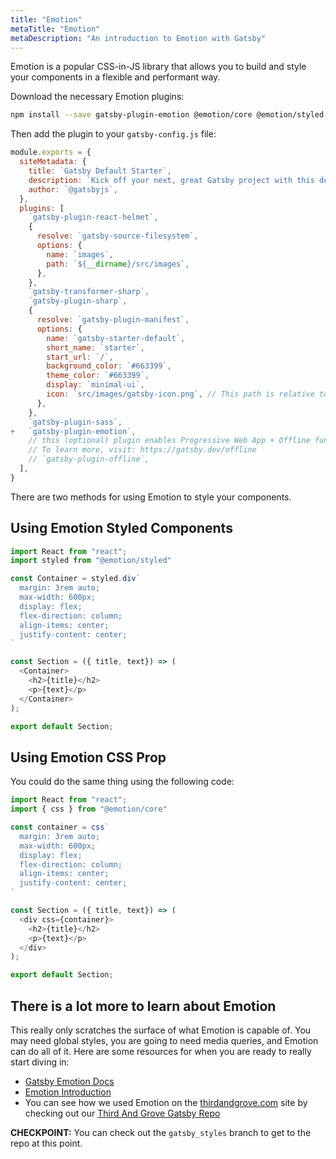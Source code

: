 ```yaml
---
title: "Emotion"
metaTitle: "Emotion"
metaDescription: "An introduction to Emotion with Gatsby"
---
```


Emotion is a popular CSS-in-JS library that allows you to build and style
your components in a flexible and performant way.

Download the necessary Emotion plugins:

```bash
npm install --save gatsby-plugin-emotion @emotion/core @emotion/styled
```

Then add the plugin to your `gatsby-config.js` file:

```javascript
module.exports = {
  siteMetadata: {
    title: `Gatsby Default Starter`,
    description: `Kick off your next, great Gatsby project with this default starter. This barebones starter ships with the main Gatsby configuration files you might need.`,
    author: `@gatsbyjs`,
  },
  plugins: [
    `gatsby-plugin-react-helmet`,
    {
      resolve: `gatsby-source-filesystem`,
      options: {
        name: `images`,
        path: `${__dirname}/src/images`,
      },
    },
    `gatsby-transformer-sharp`,
    `gatsby-plugin-sharp`,
    {
      resolve: `gatsby-plugin-manifest`,
      options: {
        name: `gatsby-starter-default`,
        short_name: `starter`,
        start_url: `/`,
        background_color: `#663399`,
        theme_color: `#663399`,
        display: `minimal-ui`,
        icon: `src/images/gatsby-icon.png`, // This path is relative to the root of the site.
      },
    },
    `gatsby-plugin-sass`,
+   `gatsby-plugin-emotion`,
    // this (optional) plugin enables Progressive Web App + Offline functionality
    // To learn more, visit: https://gatsby.dev/offline
    // `gatsby-plugin-offline`,
  ],
}
```

There are two methods for using Emotion to style your components.

## Using Emotion Styled Components

```javascript
import React from "react";
import styled from "@emotion/styled"

const Container = styled.div`
  margin: 3rem auto;
  max-width: 600px;
  display: flex;
  flex-direction: column;
  align-items: center;
  justify-content: center;
`

const Section = ({ title, text}) => (
  <Container>
    <h2>{title}</h2>
    <p>{text}</p>
  </Container>
);

export default Section;
```

## Using Emotion CSS Prop

You could do the same thing using the following code:

```javascript
import React from "react";
import { css } from "@emotion/core"

const container = css`
  margin: 3rem auto;
  max-width: 600px;
  display: flex;
  flex-direction: column;
  align-items: center;
  justify-content: center;
`

const Section = ({ title, text}) => (
  <div css={container}>
    <h2>{title}</h2>
    <p>{text}</p>
  </div>
);

export default Section;
```

## There is a lot more to learn about Emotion

This really only scratches the surface of what Emotion is capable of. You may
need global styles, you are going to need media queries, and Emotion can do all
of it. Here are some resources for when you are ready to really start diving in:

- [Gatsby Emotion Docs](https://www.gatsbyjs.org/docs/emotion/)
- [Emotion Introduction](https://emotion.sh/docs/introduction)
- You can see how we used Emotion on the [thirdandgrove.com](http://thirdandgrove.com)
site by checking out our
[Third And Grove Gatsby Repo](https://github.com/thirdandgrove/thirdandgrove-com-gatsby)

**CHECKPOINT:** You can check out the `gatsby_styles` branch to get to the repo at this point.
